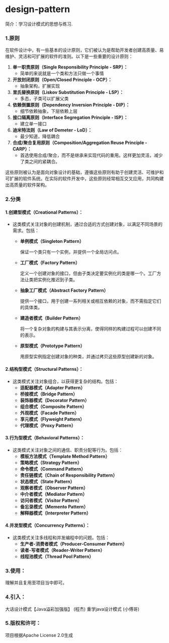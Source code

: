 # design-pattern
简介：学习设计模式的思想与练习.
### 1.原则

在软件设计中，有一些基本的设计原则，它们被认为是帮助开发者创建高质量、易维护、灵活和可扩展的软件的准则。以下是一些重要的设计原则：

1. **单一职责原则（Single Responsibility Principle - SRP）：**
   - 简单的来说就是一个类和方法只做一个事情
2. **开放封闭原则（Open/Closed Principle - OCP）：**
   - 抽象架构，扩展实现
3. **里氏替换原则（Liskov Substitution Principle - LSP）：**
   - 多态，子类可以扩展父类
4. **依赖倒置原则（Dependency Inversion Principle - DIP）：**
   - 细节依赖抽象，下层依赖上层
5. **接口隔离原则（Interface Segregation Principle - ISP）：**
   - 建立单一接口
6. **迪米特法则（Law of Demeter - LoD）：**
   - 最少知道，降低耦合
7. **合成/聚合复用原则（Composition/Aggregation Reuse Principle - CARP）：**
   - 首选使用合成/聚合，而不是继承来实现代码的重用。这样更加灵活，减少了类之间的紧耦合。

这些原则被认为是面向对象设计的基础，遵循这些原则有助于创建灵活、可维护和可扩展的软件系统。在实际的软件开发中，这些原则经常相互交叉应用，共同构建出高质量的软件架构。

### 2.分类

#### **1.创建型模式（Creational Patterns）：**

- 这类模式关注对象的创建机制，通过合适的方式创建对象，以满足不同场景的需求。包括：
  - **单例模式（Singleton Pattern）**
  
    保证一个类只有一个实例，并提供一个全局访问点。
  
  - **工厂模式（Factory Pattern）**
  
    定义一个创建对象的接口，但由子类决定要实例化的类是哪一个。工厂方法让类把实例化推迟到子类。
  
  - **抽象工厂模式（Abstract Factory Pattern）**
  
    提供一个接口，用于创建一系列相关或相互依赖的对象，而不需指定它们的具体类。
  
  - **建造者模式（Builder Pattern）**
  
    将一个复杂对象的构建与其表示分离，使得同样的构建过程可以创建不同的表示。
  
  - **原型模式（Prototype Pattern）**
  
    用原型实例指定创建对象的种类，并通过拷贝这些原型创建新的对象。

#### **2.结构型模式（Structural Patterns）：**

- 这类模式关注对象组合，以获得更复杂的结构。包括：
  - **适配器模式（Adapter Pattern）**
  - **桥接模式（Bridge Pattern）**
  - **装饰器模式（Decorator Pattern）**
  - **组合模式（Composite Pattern）**
  - **外观模式（Facade Pattern）**
  - **享元模式（Flyweight Pattern）**
  - **代理模式（Proxy Pattern）**

#### **3.行为型模式（Behavioral Patterns）：**

- 这类模式关注对象之间的通信、职责分配等行为。包括：
  - **模板方法模式（Template Method Pattern）**
  - **策略模式（Strategy Pattern）**
  - **命令模式（Command Pattern）**
  - **责任链模式（Chain of Responsibility Pattern）**
  - **状态模式（State Pattern）**
  - **观察者模式（Observer Pattern）**
  - **中介者模式（Mediator Pattern）**
  - **访问者模式（Visitor Pattern）**
  - **备忘录模式（Memento Pattern）**
  - **解释器模式（Interpreter Pattern）**

#### **4.并发型模式（Concurrency Patterns）：**

- 这类模式关注多线程和并发编程中的问题。包括：
  - **生产者-消费者模式（Producer-Consumer Pattern）**
  - **读者-写者模式（Reader-Writer Pattern）**
  - **线程池模式（Thread Pool Pattern）**

### 3.使用：

理解并且复用至项目当中即可。

### 4.引入：

大话设计模式【Java溢彩加强版】 (程杰)
重学java设计模式 (小傅哥) 

### 5.版权和许可：

项目根据Apache License 2.0生成
